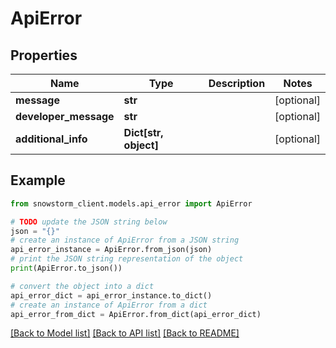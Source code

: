 # ApiError


## Properties

Name | Type | Description | Notes
------------ | ------------- | ------------- | -------------
**message** | **str** |  | [optional] 
**developer_message** | **str** |  | [optional] 
**additional_info** | **Dict[str, object]** |  | [optional] 

## Example

```python
from snowstorm_client.models.api_error import ApiError

# TODO update the JSON string below
json = "{}"
# create an instance of ApiError from a JSON string
api_error_instance = ApiError.from_json(json)
# print the JSON string representation of the object
print(ApiError.to_json())

# convert the object into a dict
api_error_dict = api_error_instance.to_dict()
# create an instance of ApiError from a dict
api_error_from_dict = ApiError.from_dict(api_error_dict)
```
[[Back to Model list]](../README.md#documentation-for-models) [[Back to API list]](../README.md#documentation-for-api-endpoints) [[Back to README]](../README.md)


